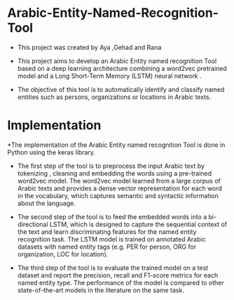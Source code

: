 # Arabic-Entity-Named-Recognition-Tool
* This project was created by Aya ,Gehad and Rana

* This project aims to develop an Arabic Entity named recognition Tool based on a deep learning architecture combining a word2vec pretrained model and a Long Short-Term Memory (LSTM) neural network .

* The objective of this tool is to automatically identify and classify named entities such as persons, organizations or locations in Arabic texts.

# Implementation
*The implementation of the Arabic Entity named recognition Tool is done in Python using the keras library.

* The first step of the tool is to preprocess the input Arabic text by tokenizing , cleaning and embedding the words using a pre-trained word2vec model. The word2vec model learned from a large corpus of Arabic texts and provides a dense vector representation for each word in the vocabulary, which captures semantic and syntactic information about the language.

* The second step of the tool is to feed the embedded words into a bi-directional LSTM, which is designed to capture the sequential context of the text and learn discriminating features for the named entity recognition task. The LSTM model is trained on annotated Arabic datasets with named entity tags (e.g. PER for person, ORG for organization, LOC for location).

* The third step of the tool is to evaluate the trained model on a test dataset and report the precision, recall and F1-score metrics for each named entity type. The performance of the model is compared to other state-of-the-art models in the literature on the same task.
